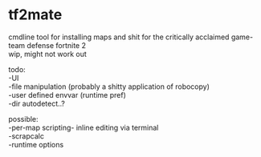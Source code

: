 # tf2mate
cmdline tool for installing maps and shit for the critically acclaimed game- team defense fortnite 2\
wip, might not work out

todo:\
-UI\
-file manipulation (probably a shitty application of robocopy)\
-user defined envvar (runtime pref)\
-dir autodetect..?

possible:\
-per-map scripting- inline editing via terminal\
-scrapcalc\
-runtime options



